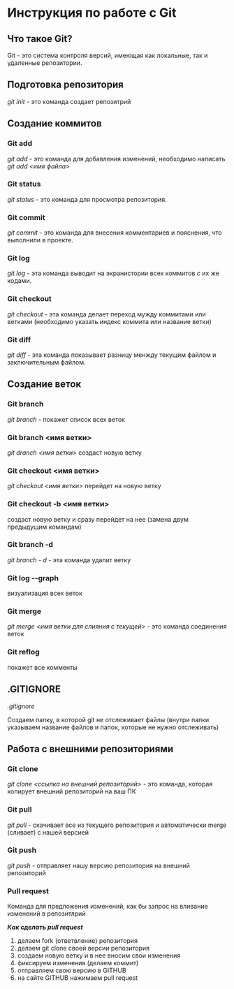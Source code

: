 # Инструкция по работе с Git

## Что такое Git?

Git - это система контроля версий, имеющая как локальные, так и удаленные репозитории.

## Подготовка репозитория

*git init* - это команда создает репозитрий

## Создание коммитов

### Git add 

*git add* - это команда для добавления изменений, необходимо написать *git add <имя файла>*

### Git status

*git status* - это команда для просмотра репозитория.

### Git commit

*git commit* - это команда для внесения комментариев и пояснения, что выполнили в проекте.

### Git log

*git log* - эта команда выводит на экранистории всех коммитов с их же кодами.

### Git checkout

*git checkout* - эта команда делает переход мужду коммитами или ветками (необходимо указать индекс коммита или название ветки)

### Git diff

*git diff* - эта команда показывает разницу менжду текущим файлом и заключительным файлом.

## Создание веток

### Git branch

*git branch* - покажет список всех веток

### Git branch <имя ветки>

*git dranch <имя ветки>* создаст новую ветку

### Git checkout <имя ветки>

*git checkout <имя ветки>* перейдет на новую ветку

### Git checkout -b <имя ветки>

создаст новую ветку и сразу перейдет на нее (замена двум предыдущим командам)

### Git branch -d

*git branch - d* - эта команда удалит ветку

### Git log --graph

визуализация всех веток

### Git merge

*git merge <имя ветки для слияния с текущей>* - это команда соединения веток

### Git reflog

покажет все комменты

## .GITIGNORE

*.gitignore*

Создаем папку, в которой        git не отслеживает файлы (внутри папки указываем название файлов и папок, которые не нужно отслеживать)

## Работа с внешними репозиториями

### Git clone

*git clone <ссылка на внешний репозиторий>* - это команда, которая копирует внешний репозиторий на ваш ПК

### Git pull

*git pull* - скачивает все из текущего репозитория и автоматически merge (сливает) с нашей версией

### Git push

*git push* - отправляет нашу версию репозитория на внешний репозиторий

### Pull request

Команда для предложения изменений, как бы запрос на вливание изменений в репозитлрий

***Как сделать pull request***

1. делаем fork (ответвление) репозитория
2. делаем git clone своей версии репозитория
3. создаем новую ветку и в нее вносим свои изменения
4. фиксируем изменения (делаем коммит)
5. отправляем свою версию в GITHUB
6. на сайте GITHUB нажимаем pull request


